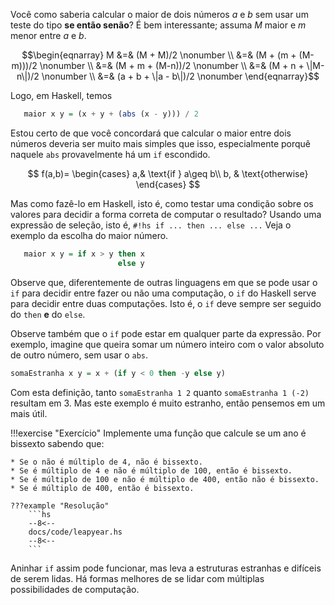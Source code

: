 Você como saberia calcular o maior de dois números $a$ e $b$ sem usar um teste do tipo **se então senão**?
É bem interessante; assuma $M$ maior e $m$ menor entre $a$ e $b$.

$$\begin{eqnarray}
M &=& (M + M)/2                  \nonumber \\
    &=& (M + (m + (M-m)))/2      \nonumber \\
    &=& (M + m + (M-n))/2        \nonumber \\
    &=& (M + n + \|M-n\|)/2      \nonumber \\
    &=& (a + b + \|a - b\|)/2    \nonumber
\end{eqnarray}$$

Logo, em Haskell, temos

```hs
   maior x y = (x + y + (abs (x - y))) / 2
```

Estou certo de que você concordará que calcular o maior entre dois números deveria ser muito mais simples que isso, especialmente porquê naquele `abs` provavelmente há um `if` escondido. 

$$
    f(a,b)= 
\begin{cases}
    a,& \text{if } a\geq b\\
    b,              & \text{otherwise}
\end{cases}
$$

Mas como fazê-lo em Haskell, isto é, como testar uma condição sobre os valores para decidir a forma correta de computar o resultado?
Usando uma expressão de seleção, isto é, `#!hs if ... then ... else ...` Veja o exemplo da escolha do maior número.

```hs
   maior x y = if x > y then x
                        else y
```

Observe que, diferentemente de outras linguagens em que se pode usar o `if` para decidir entre fazer ou não uma computação, o `if` do Haskell serve para decidir entre duas computações. Isto é, o `if` deve sempre ser seguido do `then` **e** do `else`.

Observe também que o `if` pode estar em qualquer parte da expressão. 
Por exemplo, imagine que queira somar um número inteiro com o valor absoluto de outro número, sem usar o `abs`.

```hs
somaEstranha x y = x + (if y < 0 then -y else y)
```

Com esta definição, tanto `somaEstranha 1 2` quanto `somaEstranha 1 (-2)` resultam em 3. Mas este exemplo é muito estranho, então pensemos em um mais útil.

!!!exercise "Exercício"
    Implemente uma função que calcule se um ano é bissexto sabendo que:

    * Se o não é múltiplo de 4, não é bissexto.
    * Se é múltiplo de 4 e não é múltiplo de 100, então é bissexto.
    * Se é múltiplo de 100 e não é múltiplo de 400, então não é bissexto.
    * Se é múltiplo de 400, então é bissexto.

    ???example "Resolução"
        ```hs
        --8<--
        docs/code/leapyear.hs
        --8<--
        ```

Aninhar `if` assim pode funcionar, mas leva a estruturas estranhas e difíceis de serem lidas. Há formas melhores de se lidar com múltiplas possibilidades de computação.